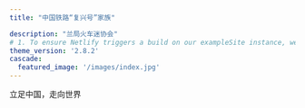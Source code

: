 ```yaml
---
title: "中国铁路“复兴号”家族"

description: "兰局火车迷协会"
# 1. To ensure Netlify triggers a build on our exampleSite instance, we need to change a file in the exampleSite directory.
theme_version: '2.8.2'
cascade:
  featured_image: '/images/index.jpg'
---
```

立足中国，走向世界
